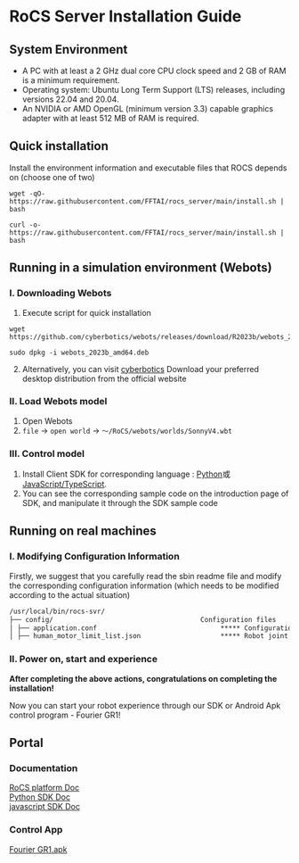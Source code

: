 # RoCS Server Installation Guide


## System Environment

* A PC  with at least a 2 GHz dual core CPU clock speed and 2 GB of RAM is a minimum requirement.
* Operating system: Ubuntu Long Term Support (LTS) releases, including versions 22.04 and 20.04.
* An NVIDIA or AMD OpenGL (minimum version 3.3) capable graphics adapter with at least 512 MB of RAM is required.


## Quick installation 

Install the environment information and executable files that ROCS depends on (choose one of two)

```shell
wget -qO- https://raw.githubusercontent.com/FFTAI/rocs_server/main/install.sh | bash
```

```shell
curl -o- https://raw.githubusercontent.com/FFTAI/rocs_server/main/install.sh | bash
```

## Running in a simulation environment (Webots)

### I. Downloading Webots

1. Execute script for quick installation 
```shell
wget https://github.com/cyberbotics/webots/releases/download/R2023b/webots_2023b_amd64.deb

sudo dpkg -i webots_2023b_amd64.deb
```

2. Alternatively, you can visit [cyberbotics](https://www.cyberbotics.com) Download your preferred desktop distribution from the official website 

### II. Load Webots model 
1. Open Webots
2. `file` -> `open world` -> `～/RoCS/webots/worlds/SonnyV4.wbt`

### III. Control model 
1. Install Client SDK for corresponding language : [Python](https://pypi.org/project/rocs-client/)或[JavaScript/TypeScript]().
2. You can see the corresponding sample code on the introduction page of SDK, and manipulate it through the SDK sample code 

## Running on real machines 

### I. Modifying Configuration Information 
Firstly, we suggest that you carefully read the sbin readme file and modify the corresponding configuration information (which needs to be modified according to the actual situation)
```markdown
/usr/local/bin/rocs-svr/
├── config/                                     Configuration files
│ ├── application.conf                               ***** Configuration file, may need modification
│ ├── human_motor_limit_list.json                    ***** Robot joint limit information
```

### II. Power on, start and experience 

**After completing the above actions, congratulations on completing the installation!**

Now you can start your robot experience through our SDK or Android Apk control program - Fourier GR1!


## Portal

### Documentation
[RoCS platform Doc](http://fftai.github.io/)   
[Python SDK Doc](https://fftai.github.io/rocs_client_py/index.html)  
[javascript SDK Doc](https://fftai.github.io/rocs_client_js/index.html)  

### Control App
[Fourier GR1.apk](https://github.com/FFTAI/rocs_app/releases/download/v1.1/ROCS-App-1.1.30.apk)
